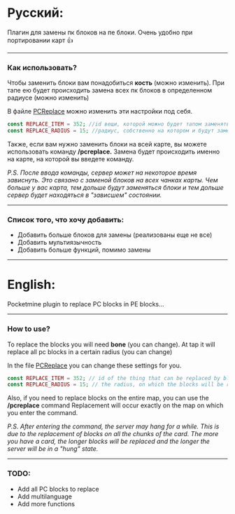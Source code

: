 # Русский:
Плагин для замены пк блоков на пе блоки. Очень удобно при портировании карт :+1:

***
### Как использовать?
Чтобы заменить блоки вам понадобиться **кость** (можно изменить).
При тапе ею будет происходить замена всех пк блоков в определенном радиусе (можно изменить)

В файле [PCReplace](https://github.com/MakStashkevich/PCReplace/blob/master/src/ms/PCReplace.php) можно изменить эти настройки под себя.

```php
const REPLACE_ITEM = 352; //id вещи, которой можно будет тапом заменять блоки
const REPLACE_RADIUS = 15; //радиус, собственно на котором и будут заменяться блоки
```

Также, если вам нужно заменить блоки на всей карте, вы можете использовать команду **/pcreplace.**
Замена будет происходить именно на карте, на которой вы введете команду.

*P.S. После ввода команды, сервер может на некоторое время зависнуть. Это связано с заменой блоков на всех чанках карты. Чем больше у вас карта, тем дольше будут заменяться блоки и тем дольше сервер будет находяться в "зависшем" состоянии.*

***
### Список того, что хочу добавить:
* Добавить больше блоков для замены (реализованы еще не все)
* Добавить мультиязычность
* Добавить больше функций, помимо замены

***

# English:
Pocketmine plugin to replace PC blocks in PE blocks...

***
### How to use?
To replace the blocks you will need **bone** (you can change).
At tap it will replace all pc blocks in a certain radius (you can change)

In the file [PCReplace](https://github.com/MakStashkevich/PCReplace/blob/master/src/ms/PCReplace.php) you can change these settings for you.

```php
const REPLACE_ITEM = 352; // id of the thing that can be replaced by blocks
const REPLACE_RADIUS = 15; // the radius, on which the blocks will be replaced
```

Also, if you need to replace blocks on the entire map, you can use the **/pcreplace** command
Replacement will occur exactly on the map on which you enter the command.

*P.S. After entering the command, the server may hang for a while. This is due to the replacement of blocks on all the chunks of the card. The more you have a card, the longer blocks will be replaced and the longer the server will be in a "hung" state.*

***
### TODO:
* Add all PC blocks to replace
* Add multilanguage
* Add more functions
